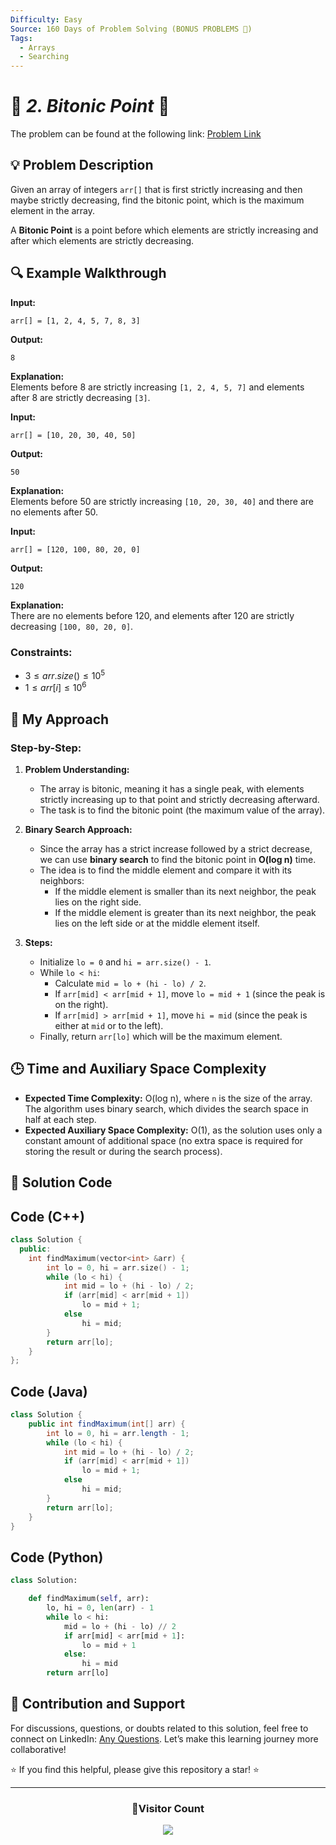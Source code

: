 ```yaml
---
Difficulty: Easy  
Source: 160 Days of Problem Solving (BONUS PROBLEMS 🎁)  
Tags:  
  - Arrays
  - Searching
---
```


# 🚀 _2. Bitonic Point_ 🧠

The problem can be found at the following link: [Problem Link](https://www.geeksforgeeks.org/batch/gfg-160-problems/track/searching-bonus-problems/problem/maximum-value-in-a-bitonic-array3001)


## 💡 **Problem Description**

Given an array of integers `arr[]` that is first strictly increasing and then maybe strictly decreasing, find the bitonic point, which is the maximum element in the array.

A **Bitonic Point** is a point before which elements are strictly increasing and after which elements are strictly decreasing.

## 🔍 Example Walkthrough

**Input:**
```
arr[] = [1, 2, 4, 5, 7, 8, 3]
```
**Output:**
```
8
```
**Explanation:**  
Elements before 8 are strictly increasing `[1, 2, 4, 5, 7]` and elements after 8 are strictly decreasing `[3]`.

**Input:**
```
arr[] = [10, 20, 30, 40, 50]
```
**Output:**
```
50
```
**Explanation:**  
Elements before 50 are strictly increasing `[10, 20, 30, 40]` and there are no elements after 50.

**Input:**
```
arr[] = [120, 100, 80, 20, 0]
```
**Output:**
```
120
```
**Explanation:**  
There are no elements before 120, and elements after 120 are strictly decreasing `[100, 80, 20, 0]`.



### Constraints:
- $3 \leq arr.size() \leq 10^5$
- $1 \leq arr[i] \leq 10^6$



## 🎯 **My Approach**

### Step-by-Step:

1. **Problem Understanding:**
   - The array is bitonic, meaning it has a single peak, with elements strictly increasing up to that point and strictly decreasing afterward.
   - The task is to find the bitonic point (the maximum value of the array).

2. **Binary Search Approach:**
   - Since the array has a strict increase followed by a strict decrease, we can use **binary search** to find the bitonic point in **O(log n)** time.
   - The idea is to find the middle element and compare it with its neighbors:
     - If the middle element is smaller than its next neighbor, the peak lies on the right side.
     - If the middle element is greater than its next neighbor, the peak lies on the left side or at the middle element itself.

3. **Steps:**
   - Initialize `lo = 0` and `hi = arr.size() - 1`.
   - While `lo < hi`:
     - Calculate `mid = lo + (hi - lo) / 2`.
     - If `arr[mid] < arr[mid + 1]`, move `lo = mid + 1` (since the peak is on the right).
     - If `arr[mid] > arr[mid + 1]`, move `hi = mid` (since the peak is either at `mid` or to the left).
   - Finally, return `arr[lo]` which will be the maximum element.



## 🕒 **Time and Auxiliary Space Complexity**

- **Expected Time Complexity:** O(log n), where `n` is the size of the array. The algorithm uses binary search, which divides the search space in half at each step.
- **Expected Auxiliary Space Complexity:** O(1), as the solution uses only a constant amount of additional space (no extra space is required for storing the result or during the search process).



## 📝 **Solution Code**

## Code (C++)

```cpp
class Solution {
  public:
    int findMaximum(vector<int> &arr) {
        int lo = 0, hi = arr.size() - 1;
        while (lo < hi) {
            int mid = lo + (hi - lo) / 2;
            if (arr[mid] < arr[mid + 1]) 
                lo = mid + 1; 
            else 
                hi = mid;
        }
        return arr[lo];
    }
};
```



## Code (Java)

```java
class Solution {
    public int findMaximum(int[] arr) {
        int lo = 0, hi = arr.length - 1;
        while (lo < hi) {
            int mid = lo + (hi - lo) / 2;
            if (arr[mid] < arr[mid + 1]) 
                lo = mid + 1;
            else 
                hi = mid;
        }
        return arr[lo];
    }
}
```



## Code (Python)

```python
class Solution:

    def findMaximum(self, arr):
        lo, hi = 0, len(arr) - 1
        while lo < hi:
            mid = lo + (hi - lo) // 2
            if arr[mid] < arr[mid + 1]:
                lo = mid + 1
            else:
                hi = mid
        return arr[lo]
```



## 📢 Contribution and Support

For discussions, questions, or doubts related to this solution, feel free to connect on LinkedIn: [Any Questions](https://www.linkedin.com/in/het-patel-8b110525a/). Let’s make this learning journey more collaborative!

⭐ If you find this helpful, please give this repository a star! ⭐

---

<div align="center">
  <h3><b>📍Visitor Count</b></h3>
</div>

<p align="center">
  <img src="https://profile-counter.glitch.me/Hunterdii/count.svg" />
</p>  

